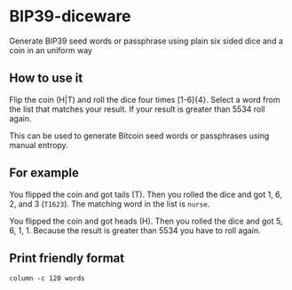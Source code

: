 # BIP39-diceware

Generate BIP39 seed words or passphrase using plain six sided dice and a coin in an uniform way

## How to use it

Flip the coin (H|T) and roll the dice four times [1-6]{4}. Select a word from the list that matches your result. If your result is greater than 5534 roll again.

This can be used to generate Bitcoin seed words or passphrases using manual entropy.

## For example

You flipped the coin and got tails (T). Then you rolled the dice and got 1, 6, 2, and 3 (`T1623`). The matching word in the list is `nurse`.

You flipped the coin and got heads (H). Then you rolled the dice and got
5, 6, 1, 1. Because the result is greater than 5534 you have to roll again.

## Print friendly format

`column -c 120 words`
